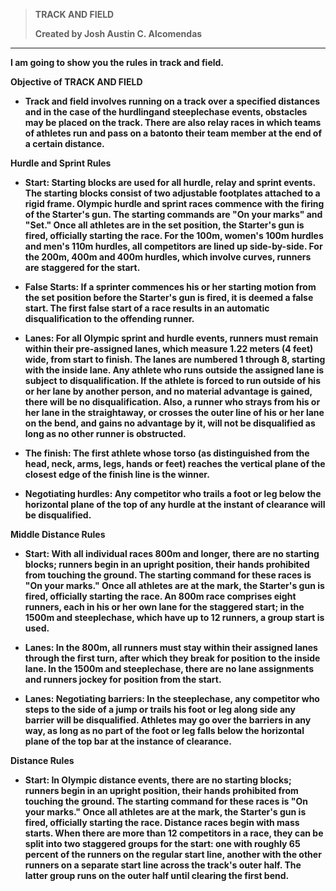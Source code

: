 > <b>TRACK AND FIELD<b>
>
> Created by Josh Austin C. Alcomendas 
- - - 
<b>I am going to show you the rules in track and field.<b>

<b>Objective of TRACK AND FIELD<b>
  - Track and field involves running on a track over a specified distances and in the case of the hurdlingand steeplechase events, obstacles may be placed on the track. There are also relay races in which teams of athletes run and pass on a batonto their team member at the end of a certain distance.
 
 <b>Hurdle and Sprint Rules<b>
 - Start: Starting blocks are used for all hurdle, relay and sprint events. The starting blocks consist of two adjustable footplates attached to a rigid frame. Olympic hurdle and sprint races commence with the firing of the Starter's gun. The starting commands are "On your marks" and "Set." Once all athletes are in the set position, the Starter's gun is fired, officially starting the race. For the 100m, women's 100m hurdles and men's 110m hurdles, all competitors are lined up side-by-side. For the 200m, 400m and 400m hurdles, which involve curves, runners are staggered for the start.
 
 - False Starts: If a sprinter commences his or her starting motion from the set position before the Starter's gun is fired, it is deemed a false start. The first false start of a race results in an automatic disqualification to the offending runner.
 
 - Lanes: For all Olympic sprint and hurdle events, runners must remain within their pre-assigned lanes, which measure 1.22 meters (4 feet) wide, from start to finish. The lanes are numbered 1 through 8, starting with the inside lane. Any athlete who runs outside the assigned lane is subject to disqualification. If the athlete is forced to run outside of his or her lane by another person, and no material advantage is gained, there will be no disqualification. Also, a runner who strays from his or her lane in the straightaway, or crosses the outer line of his or her lane on the bend, and gains no advantage by it, will not be disqualified as long as no other runner is obstructed.
 
 - The finish: The first athlete whose torso (as distinguished from the head, neck, arms, legs, hands or feet) reaches the vertical plane of the closest edge of the finish line is the winner.
 
 - Negotiating hurdles: Any competitor who trails a foot or leg below the horizontal plane of the top of any hurdle at the instant of clearance will be disqualified.
 
 <b>Middle Distance Rules<b>
 
 - Start: With all individual races 800m and longer, there are no starting blocks; runners begin in an upright position, their hands prohibited from touching the ground. The starting command for these races is "On your marks." Once all athletes are at the mark, the Starter's gun is fired, officially starting the race. An 800m race comprises eight runners, each in his or her own lane for the staggered start; in the 1500m and steeplechase, which have up to 12 runners, a group start is used. 
 
 - Lanes: In the 800m, all runners must stay within their assigned lanes through the first turn, after which they break for position to the inside lane. In the 1500m and steeplechase, there are no lane assignments and runners jockey for position from the start.
 
 - Lanes: Negotiating barriers: In the steeplechase, any competitor who steps to the side of a jump or trails his foot or leg along side any barrier will be disqualified. Athletes may go over the barriers in any way, as long as no part of the foot or leg falls below the horizontal plane of the top bar at the instance of clearance.
 
 <b>Distance Rules<b>
 
 - Start: In Olympic distance events, there are no starting blocks; runners begin in an upright position, their hands prohibited from touching the ground. The starting command for these races is "On your marks." Once all athletes are at the mark, the Starter's gun is fired, officially starting the race. Distance races begin with mass starts. When there are more than 12 competitors in a race, they can be split into two staggered groups for the start: one with roughly 65 percent of the runners on the regular start line, another with the other runners on a separate start line across the track's outer half. The latter group runs on the outer half until clearing the first bend. 
 
 
